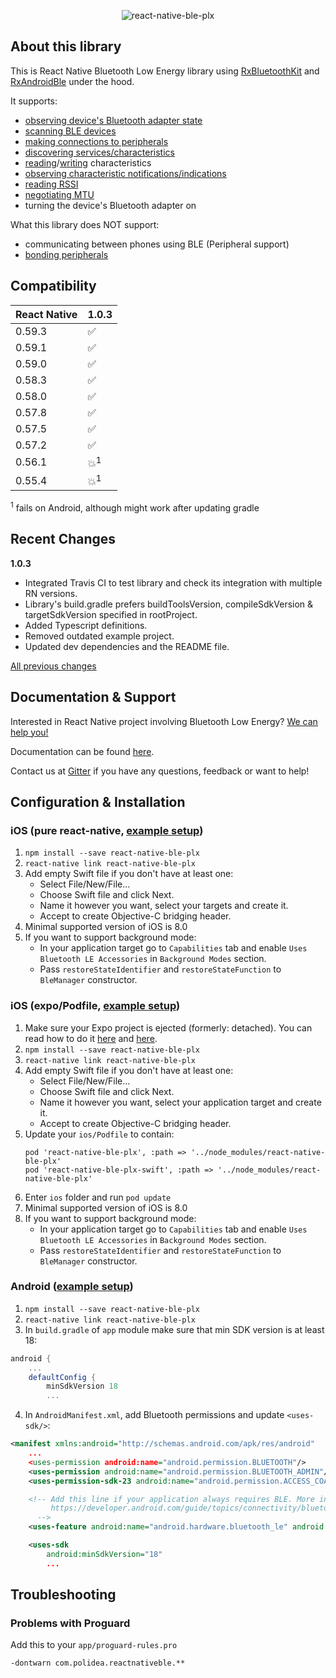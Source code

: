 <p align="center">
  <img alt="react-native-ble-plx" src="docs/logo.png" />
</p>

## About this library

This is React Native Bluetooth Low Energy library using [RxBluetoothKit](https://github.com/Polidea/RxBluetoothKit) and [RxAndroidBle](https://github.com/Polidea/RxAndroidBle) under the hood.

It supports:

- [observing device's Bluetooth adapter state](https://github.com/Polidea/react-native-ble-plx/wiki/Bluetooth-Adapter-State)
- [scanning BLE devices](https://github.com/Polidea/react-native-ble-plx/wiki/Bluetooth-Scanning)
- [making connections to peripherals](https://github.com/Polidea/react-native-ble-plx/wiki/Device-Connecting)
- [discovering services/characteristics](https://github.com/Polidea/react-native-ble-plx/wiki/Device-Service-Discovery)
- [reading](https://github.com/Polidea/react-native-ble-plx/wiki/Characteristic-Reading)/[writing](https://github.com/Polidea/react-native-ble-plx/wiki/Characteristic-Writing) characteristics
- [observing characteristic notifications/indications](https://github.com/Polidea/react-native-ble-plx/wiki/Characteristic-Notifying)
- [reading RSSI](https://github.com/Polidea/react-native-ble-plx/wiki/RSSI-Reading)
- [negotiating MTU](https://github.com/Polidea/react-native-ble-plx/wiki/MTU-Negotiation)
- turning the device's Bluetooth adapter on

What this library does NOT support:

- communicating between phones using BLE (Peripheral support)
- [bonding peripherals](https://github.com/Polidea/react-native-ble-plx/wiki/Device-Bonding)

## Compatibility

| React Native | 1.0.3              |
| ------------ | ------------------ |
| 0.59.3       | :white_check_mark: |
| 0.59.1       | :white_check_mark: |
| 0.59.0       | :white_check_mark: |
| 0.58.3       | :white_check_mark: |
| 0.58.0       | :white_check_mark: |
| 0.57.8       | :white_check_mark: |
| 0.57.5       | :white_check_mark: |
| 0.57.2       | :white_check_mark: |
| 0.56.1       | :boom:<sup>1</sup> |
| 0.55.4       | :boom:<sup>1</sup> |

<sup>1</sup> fails on Android, although might work after updating gradle

## Recent Changes

**1.0.3**

- Integrated Travis CI to test library and check its integration with multiple RN versions.
- Library's build.gradle prefers buildToolsVersion, compileSdkVersion & targetSdkVersion specified in rootProject.
- Added Typescript definitions.
- Removed outdated example project.
- Updated dev dependencies and the README file.

[All previous changes](CHANGELOG.md)

## Documentation & Support

Interested in React Native project involving Bluetooth Low Energy? [We can help you!](https://www.polidea.com/react-native)

Documentation can be found [here](https://polidea.github.io/react-native-ble-plx/).

Contact us at [Gitter](https://gitter.im/RxBLELibraries/react-native-ble) if you have any questions, feedback or want to help!

## Configuration & Installation

### iOS (pure react-native, [example setup](https://github.com/Cierpliwy/SensorTag))

1. `npm install --save react-native-ble-plx`
2. `react-native link react-native-ble-plx`
3. Add empty Swift file if you don't have at least one:
   - Select File/New/File...
   - Choose Swift file and click Next.
   - Name it however you want, select your targets and create it.
   - Accept to create Objective-C bridging header.
4. Minimal supported version of iOS is 8.0
5. If you want to support background mode:
   - In your application target go to `Capabilities` tab and enable `Uses Bluetooth LE Accessories` in
     `Background Modes` section.
   - Pass `restoreStateIdentifier` and `restoreStateFunction` to `BleManager` constructor.

### iOS (expo/Podfile, [example setup](https://github.com/Cierpliwy/SensorTagExpo))

1. Make sure your Expo project is ejected (formerly: detached). You can read how to do it [here](https://docs.expo.io/versions/v32.0.0/expokit/eject/) and [here](https://docs.expo.io/versions/latest/expokit/expokit).
2. `npm install --save react-native-ble-plx`
3. `react-native link react-native-ble-plx`
4. Add empty Swift file if you don't have at least one:
   - Select File/New/File...
   - Choose Swift file and click Next.
   - Name it however you want, select your application target and create it.
   - Accept to create Objective-C bridging header.
5. Update your `ios/Podfile` to contain:
   ```
   pod 'react-native-ble-plx', :path => '../node_modules/react-native-ble-plx'
   pod 'react-native-ble-plx-swift', :path => '../node_modules/react-native-ble-plx'
   ```
6. Enter `ios` folder and run `pod update`
7. Minimal supported version of iOS is 8.0
8. If you want to support background mode:
   - In your application target go to `Capabilities` tab and enable `Uses Bluetooth LE Accessories` in
     `Background Modes` section.
   - Pass `restoreStateIdentifier` and `restoreStateFunction` to `BleManager` constructor.

### Android ([example setup](https://github.com/Cierpliwy/SensorTag))

1. `npm install --save react-native-ble-plx`
2. `react-native link react-native-ble-plx`
3. In `build.gradle` of `app` module make sure that min SDK version is at least 18:

```groovy
android {
    ...
    defaultConfig {
        minSdkVersion 18
        ...
```

4. In `AndroidManifest.xml`, add Bluetooth permissions and update `<uses-sdk/>`:

```xml
<manifest xmlns:android="http://schemas.android.com/apk/res/android"
    ...
    <uses-permission android:name="android.permission.BLUETOOTH"/>
    <uses-permission android:name="android.permission.BLUETOOTH_ADMIN"/>
    <uses-permission-sdk-23 android:name="android.permission.ACCESS_COARSE_LOCATION"/>

    <!-- Add this line if your application always requires BLE. More info can be found on:
         https://developer.android.com/guide/topics/connectivity/bluetooth-le.html#permissions
      -->
    <uses-feature android:name="android.hardware.bluetooth_le" android:required="true"/>

    <uses-sdk
        android:minSdkVersion="18"
        ...
```

## Troubleshooting

### Problems with Proguard

Add this to your `app/proguard-rules.pro`

```
-dontwarn com.polidea.reactnativeble.**
```
